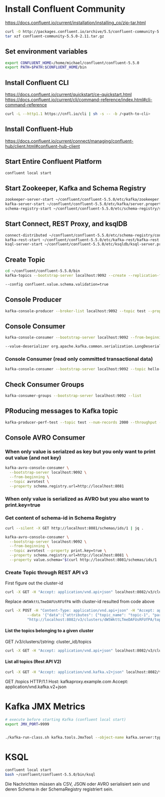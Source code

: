 # Install Confluent Community
https://docs.confluent.io/current/installation/installing_cp/zip-tar.html

```bash
curl -O http://packages.confluent.io/archive/5.5/confluent-community-5.5.0-2.11.tar.gz
tar xzf confluent-community-5.5.0-2.11.tar.gz
```

## Set environment variables
```bash
export CONFLUENT_HOME=/home/michael/confluent/confluent-5.5.0
export PATH=$PATH:$CONFLUENT_HOME/bin
```

## Install Confluent CLI
https://docs.confluent.io/current/quickstart/ce-quickstart.html
https://docs.confluent.io/current/cli/command-reference/index.html#cli-command-reference

```bash
curl -L --http1.1 https://cnfl.io/cli | sh -s -- -b /<path-to-cli>
```

## Install Confluent-Hub
https://docs.confluent.io/current/connect/managing/confluent-hub/client.html#confluent-hub-client

## Start Entire Confluent Platform
```bash
confluent local start
```

## Start Zookeeper, Kafka and Schema Registry
```bash
zookeeper-server-start ~/confluent/confluent-5.5.0/etc/kafka/zookeeper.properties
kafka-server-start ~/confluent/confluent-5.5.0/etc/kafka/server.properties
schema-registry-start ~/confluent/confluent-5.5.0/etc/schema-registry/schema-registry.properties
```

## Start Connect, REST Proxy, and ksqlDB
```bash
connect-distributed ~/confluent/confluent-5.5.0/etc/schema-registry/connect-avro-distributed.properties
kafka-rest-start ~/confluent/confluent-5.5.0/etc/kafka-rest/kafka-rest.properties
ksql-server-start ~/confluent/confluent-5.5.0/etc/ksqldb/ksql-server.properties
```

## Create Topic
```bash
cd ~/confluent/confluent-5.5.0/bin
kafka-topics --bootstrap-server localhost:9092 --create --replication-factor 1 --partitions 1 --topic test

--config confluent.value.schema.validation=true
```

## Console Producer
```bash
kafka-console-producer --broker-list localhost:9092 --topic test --property "parse.key=true" --property "key.separator=:::"
```

## Console Consumer
```bash
kafka-console-consumer --bootstrap-server localhost:9092 --from-beginning --property print.key=true --property print.value=true --topic test

--value-deserializer org.apache.kafka.common.serialization.LongDeserializer
```

### Console Consumer (read only committed transactional data)
```bash
kafka-console-consumer --bootstrap-server localhost:9092 --topic hello-world-topic --from-beginning --property print.key=true --property print.value=true --isolation.level=read_committed
```

## Check Consumer Groups
```bash
kafka-consumer-groups --bootstrap-server localhost:9092 --list
```


## PRoducing messages to Kafka topic
```bash
kafka-producer-perf-test --topic test --num-records 2000 --throughput -1 --record-size 128 --producer-props key.serializer=org.apache.kafka.common.serialization.StringSerializer --producer-props value.serializer=org.apache.kafka.common.serialization.StringSerializer --producer-props bootstrap.servers=localhost:9092
```

## Console AVRO Consumer
### When only value is serialzed as key but you only want to print out value (and not key)
```bash
kafka-avro-console-consumer \
  --bootstrap-server localhost:9092 \
  --from-beginning \
  --topic avrotest \
  --property schema.registry.url=http://localhost:8081
```

### When only value is serialized as AVRO but you also want to print.key=true

### Get content of schema-id in Schema Registry
```bash
curl --silent -X GET http://localhost:8081/schemas/ids/1 | jq .
```

```bash
kafka-avro-console-consumer \
  --bootstrap-server localhost:9092 \
  --from-beginning \
  --topic avrotest --property print.key=true \
  --property schema.registry.url=http://localhost:8081 \
  --property value.schema="$(curl http://localhost:8081/schemas/ids/1 | jq -r .schema)"
```




### Create Topic through REST API v3
First figure out the cluster-id

```bash
curl -X GET -H "Accept: application/vnd.api+json" localhost:8082/v3/clusters
```

Replace `dW5WkttLTmeDAFUsRFUfPA` with cluster-id resulted from code above

```bash
curl -X POST -H "Content-Type: application/vnd.api+json" -H "Accept: application/vnd.api+json" \
          --data '{"data":{"attributes": {"topic_name": "topic-1", "partitions_count": 2, "replication_factor": 1, "configs": [{"name": "cleanup.policy","value": "compact"}]}}}' \
          "http://localhost:8082/v3/clusters/dW5WkttLTmeDAFUsRFUfPA/topics"
```


#### List the topics belonging to a given cluster
GET /v3/clusters/(string: cluster_id)/topics

```bash
curl -X GET -H "Accept: application/vnd.api+json" localhost:8082/v3/clusters/fSe8TRhJSruY4UzPBYm4tA/topics 
```


#### List all topics (Rest API V2)
```bash
curl -X GET -H "Accept: application/vnd.kafka.v2+json" localhost:8082/topics 
```


GET /topics HTTP/1.1
Host: kafkaproxy.example.com
Accept: application/vnd.kafka.v2+json


# Kafka JMX Metrics
```bash
# execute before starting Kafka (confluent local start)
export JMX_PORT=9999


./kafka-run-class.sh kafka.tools.JmxTool --object-name kafka.server:type=KafkaServer,name=BrokerState
```


# KSQL
```bash
confluent local start
bash ~/confluent/confluent-5.5.0/bin/ksql
```

Die Nachrichten müssen als CSV, JSON oder AVRO serialisiert sein und deren Schema in der SchemaRegistry registriert sein.
